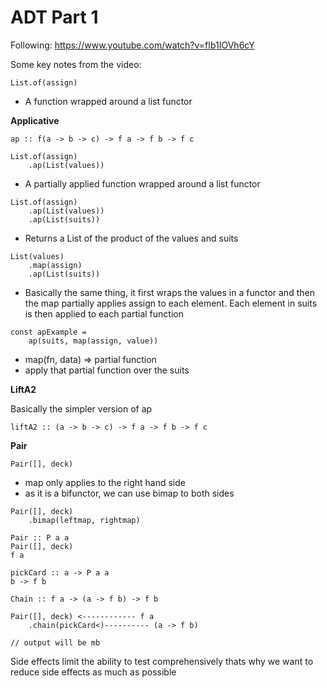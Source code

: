 # ADT Part 1

Following: https://www.youtube.com/watch?v=fIb1IOVh6cY

Some key notes from the video:
```
List.of(assign)
```
* A function wrapped around a list functor

**Applicative**

```
ap :: f(a -> b -> c) -> f a -> f b -> f c
```

```
List.of(assign)
	.ap(List(values))
```
* A partially applied function wrapped around a list functor 

```
List.of(assign)
	.ap(List(values))
	.ap(List(suits))
```
* Returns a List of the product of the values and suits

```
List(values)
	.map(assign)
	.ap(List(suits))
```
* Basically the same thing, it first wraps the values in a functor and then the map partially applies assign to each element.  Each element in suits is then applied to each partial function

```
const apExample = 
	ap(suits, map(assign, value))
```

* map(fn, data) => partial function
* apply that partial function over the suits

**LiftA2**

Basically the simpler version of ap

```
liftA2 :: (a -> b -> c) -> f a -> f b -> f c 
```

**Pair**

```
Pair([], deck)
```
* map only applies to the right hand side
* as it is a bifunctor, we can use bimap to both sides

```
Pair([], deck)
	.bimap(leftmap, rightmap)
```

```
Pair :: P a a
Pair([], deck)
f a 

pickCard :: a -> P a a 
b -> f b 
```

```
Chain :: f a -> (a -> f b) -> f b

Pair([], deck) <------------ f a 
	.chain(pickCard<)---------- (a -> f b)

// output will be mb
```

Side effects limit the ability to test comprehensively thats why we want to reduce side effects as much as possible
